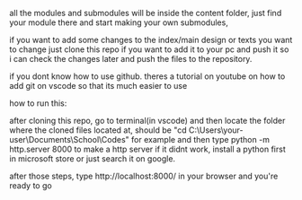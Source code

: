 all the modules and submodules will be inside the content folder, just find your module there and start making your own submodules,

if you want to add some changes to the index/main design or texts you want to change just clone this repo if you want to add it to your pc and push it so i can check the changes later 
and push the files to the repository.

if you dont know how to use github. theres a tutorial on youtube on how to add git on vscode so that its much easier to use


how to run this:

after cloning this repo, go to terminal(in vscode) and then locate the folder where the cloned files located at,
should be "cd C:\Users\your-user\Documents\School\Codes" for example
and then type python -m http.server 8000 to make a http server
if it didnt work, install a python first in  microsoft store or just search it on google.

after those steps, type http://localhost:8000/ in your browser and you're ready to go
